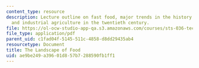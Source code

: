 ```yaml
---
content_type: resource
description: Lecture outline on fast food, major trends in the history of agriculture,
  and industrial agriculture in the twentieth century.
file: https://ol-ocw-studio-app-qa.s3.amazonaws.com/courses/sts-036-technology-and-nature-in-american-history-spring-2008/ae9be249a39601d857b7288590fb1ff1_wk13_outline.pdf
file_type: application/pdf
parent_uid: c1fad04f-5145-511c-4858-d8dd29435ab4
resourcetype: Document
title: The Landscape of Food
uid: ae9be249-a396-01d8-57b7-288590fb1ff1
---
```

